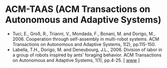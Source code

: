 # ACM-TAAS (ACM Transactions on Autonomous and Adaptive Systems)

* Tuci, E., Groß, R., Trianni, V., Mondada, F., Bonani, M. and Dorigo, M., 2006. Cooperation through self-assembly in multi-robot systems. ACM Transactions on Autonomous and Adaptive Systems, 1(2), pp.115-150.
* Labella, T.H., Dorigo, M. and Deneubourg, J.L., 2006. Division of labor in a group of robots inspired by ants' foraging behavior. ACM Transactions on Autonomous and Adaptive Systems, 1(1), pp.4-25. [ [www](https://dl.acm.org/doi/abs/10.1145/1152934.1152936) ]
